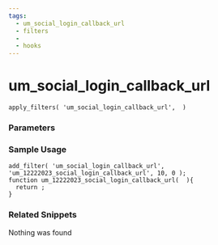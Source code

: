 ```yaml
---
tags: 
  - um_social_login_callback_url
  - filters
  - 
  - hooks
---
```

# um\_social\_login\_callback\_url

``` php:no-line-numbers
apply_filters( 'um_social_login_callback_url',  )
```
<div class='hook-sep'></div>

### Parameters

<div class='hook-sep'></div>



### Sample Usage

``` php:no-line-numbers
add_filter( 'um_social_login_callback_url', 'um_12222023_social_login_callback_url', 10, 0 );
function um_12222023_social_login_callback_url(  ){
  return ;
}
```
<div class='hook-sep'></div>



### Related Snippets

Nothing was found

